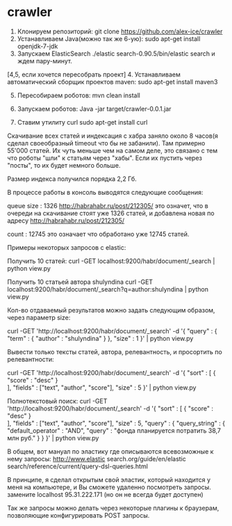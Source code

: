 crawler
=======


1. Клонируем репозиторий: 
	git clone https://github.com/alex-ice/crawler
2. Устанавливаем Java(можно так же 6-ую): 
	sudo apt-get install openjdk-7-jdk
3. Запускаем ElasticSearch
	./elastic search-0.90.5/bin/elastic search
и ждем пару-минут.

[4,5, если хочется пересобрать проект]
4. Устанавливаем автоматический сборщик проектов maven:
sudo apt-get install maven3

5. Пересобираем роботов:
mvn clean install

6. Запускаем роботов:
Java -jar target/crawler-0.0.1.jar

7. Ставим утилиту curl
sudo apt-get install curl

Скачивание всех статей и индексация с хабра заняло около 8 часов(я сделал своеобразный timeout что бы не забанили). Там примерно 55'000 статей. Их чуть меньше чем на самом деле, это связано с тем что роботы "шли" к статьям через "хабы". Если их пустить через "посты", то их будет немного больше.

Размер индекса получился порядка 2,2 Гб.

В процессе работы в консоль выводятся следующие сообщения:

queue size : 1326 http://habrahabr.ru/post/212305/
это означет, что в очереди на скачивание стоят уже 1326 статей, и добавлена новая по адресу http://habrahabr.ru/post/212305/

count : 12745
это означает что обработано уже 12745 статей.


Примеры некоторых запросов с elastic:

Получить 10 статей:
curl -GET localhost:9200/habr/document/_search | python view.py

Получить 10 статьей автора shulyndina
curl -GET localhost:9200/habr/document/_search?q=author:shulyndina | python view.py

Кол-во отдаваемый результатов можно задать следующим образом, через параметр size:

curl -GET 'http://localhost:9200/habr/document/_search' -d '{
    "query" : {
        "term" : { "author" : "shulyndina" }
    },
	"size" : 1
}' | python view.py

Вывести только тексты статей, автора, релевантность, и просортить по релевантности:

curl -GET 'http://localhost:9200/habr/document/_search' -d '{
	"sort" : [
		{ "score" : "desc" }        
    ],
	"fields" : ["text", "author", "score"],
	"size" : 5
}' | python view.py

Полнотекстовый поиск:
curl -GET 'http://localhost:9200/habr/document/_search' -d '{
	"sort" : [
		{ "score" : "desc" }        
    ],
	"fields" : ["text", "author", "score"],
	"size" : 5,
	"query" : {
		"query_string" : {
			"default_operator" : "AND",
        	"query" : "фонда планируется потратить 38,7 млн руб."
   	 	}
	}
}' | python view.py

В общем, вот мануал по эластику где описываются всевозможные к нему запросы:
http://www.elastic search.org/guide/en/elastic search/reference/current/query-dsl-queries.html

В принципе, я сделал открытым свой эластик, который находится у меня на компьютере, и Вы сможете удаленно посмотреть запросы.
замените localhost 95.31.222.171 (но он не всегда будет доступен)

Так же запросы можно делать через некоторые плагины к браузерам, позволяющие конфигурировать POST запросы.








